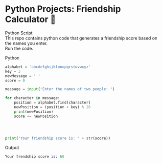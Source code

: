 # Python Projects: Friendship Calculator 🐍

Python Script <br>
This repo contains python code that generates a friendship score based on the names you enter. <br>
Run the code.

Python
```python
alphabet = 'abcdefghijklmnopqrstuvwxyz'
key = 3
newMessage = ' '
score = 0

message = input('Enter the names of two people: ')

for character in message:
    position = alphabet.find(character)
    newPosition = (position + key) % 26
    print(newPosition)
    score += newPosition
    
    


print('Your friendship score is: ' + str(score))
```

Output
```s
Your frendship score is: 60
```
